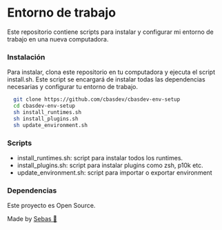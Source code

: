 # Entorno de trabajo
Este repositorio contiene scripts para instalar y configurar mi entorno de trabajo en una nueva computadora.

### Instalación
Para instalar, clona este repositorio en tu computadora y ejecuta el script install.sh. Este script se encargará de instalar todas las dependencias necesarias y configurar tu entorno de trabajo.

```bash
  git clone https://github.com/cbasdev/cbasdev-env-setup
  cd cbasdev-env-setup
  sh install_runtimes.sh
  sh install_plugins.sh
  sh update_environment.sh
```

### Scripts
- install_runtimes.sh: script para instalar todos los runtimes.
- install_plugins.sh: script para instalar plugins como zsh, p10k etc.
- update_environment.sh: script para importar o exportar environment

### Dependencias
Este proyecto es Open Source.

Made by [Sebas 🌈](https://github.com/cbasdev)